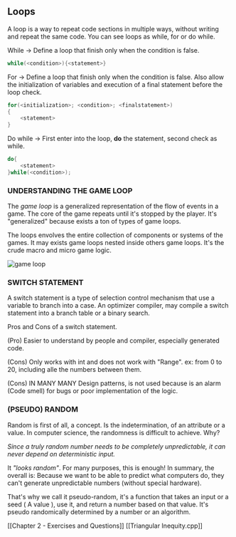 Loops
-----

A loop is a way to repeat code sections in multiple ways, without writing and repeat the same code. You can see loops as while, for or do while.

While → Define a loop that finish only when the condition is false.

```cpp
while(<condition>){<statement>}
```

For → Define a loop that finish only when the condition is false. Also allow the initialization of variables and execution of a final statement before the loop check.

```cpp
for(<initialization>; <condition>; <finalstatement>)
{
	<statement>
}
```

Do while → First enter into the loop, **do** the statement, second check as while.

```cpp
do{
	<statement>
}while(<condition>);
```

### UNDERSTANDING THE GAME LOOP

The _game loop_ is a generalized representation of the flow of events in a game. The core of the game repeats until it's stopped by the player. It's "generalized" because exists a ton of types of game loops.

The loops envolves the entire collection of components or systems of the games. It may exists game loops nested inside others game loops. It's the crude macro and micro game logic.

![game loop](gameloop.png "Gameloop")

### SWITCH STATEMENT

A switch statement is a type of selection control mechanism that use a variable to branch into a case. An optimizer compiler, may compile a switch statement into a branch table or a binary search.

Pros and Cons of a switch statement.

(Pro) Easier to understand by people and compiler, especially generated code.

(Cons) Only works with int and does not work with "Range". ex: from 0 to 20, including alle the numbers between them.

(Cons) IN MANY MANY Design patterns, is not used because is an alarm (Code smell) for bugs or poor implementation of the logic.

### (PSEUDO) RANDOM

Random is first of all, a concept. Is the indetermination, of an attribute or a value. In computer science, the randomness is difficult to achieve. Why?

_*Since a truly random number needs to be completely unpredictable, it can never depend on deterministic input.*_[](https://stackoverflow.com/questions/4156907/why-is-random-not-so-random#:~:text=Since%20a%20truly%20random%20number,know%20the%20input%20and%20algorithm.)

It _"looks random"_. For many purposes, this is enough! In summary, the overall is: Because we want to be able to predict what computers do, they can't generate unpredictable numbers (without special hardware).

That's why we call it pseudo-random, it's a function that takes an input or a seed ( A value ), use it, and return a number based on that value. It's pseudo randomically determined by a number or an algorithm.


[[Chapter 2 - Exercises and Questions]]
[[Triangular Inequity.cpp]]